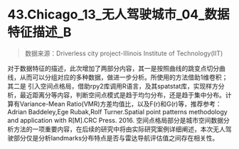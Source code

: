 # 43.Chicago_13_无人驾驶城市_04_数据特征描述_B
> 数据来源：Driverless city project-Illinois Institute of Technology(IIT)

对于数据特征的描述，此次增加了两部分内容，其一是按照曲线的跳变点切分曲线，从而可以分组对应的多种数据，做进一步分析。所使用的方法借助1维卷积；其二是
引入空间点格局，借助rpy2库调用R语言，及其spatstat库，实现样方分析，最近距离分等内容，判断空间点模式是趋于均匀分布，还是趋于集中分布。计算有Variance-Mean Ratio(VMR)方差均值比，以及F(r)和G(r)等，推荐参考：Adrian Baddeley,Ege Rubak,Rolf Turner.Spatial point patterns methodology and application with R[M].CRC Press. 2016. 空间点格局部分是城市空间数据分析方法的一项重要内容，在后续的研究中将由实际研究案例详细阐述，本次无人驾驶部分仅是分析landmarks分布特点是否与雷达导航评估值之间存在相关性。
